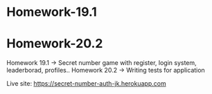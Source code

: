 # Homework-19.1
# Homework-20.2

Homework 19.1 -> Secret number game with register, login system, leaderborad, profiles..
Homework 20.2 -> Writing tests for application

Live site: https://secret-number-auth-jk.herokuapp.com

